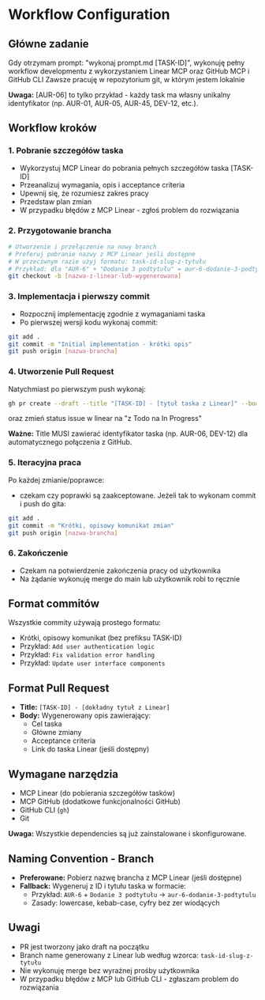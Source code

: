 # Workflow Configuration

## Główne zadanie
Gdy otrzymam prompt: "wykonaj prompt.md [TASK-ID]", wykonuję pełny workflow developmentu z wykorzystaniem Linear MCP oraz GitHub MCP i GitHub CLI
Zawsze pracuję w repozytorium git, w którym jestem lokalnie

**Uwaga:** [AUR-06] to tylko przykład - każdy task ma własny unikalny identyfikator (np. AUR-01, AUR-05, AUR-45, DEV-12, etc.).

## Workflow kroków

### 1. Pobranie szczegółów taska
- Wykorzystuj MCP Linear do pobrania pełnych szczegółów taska [TASK-ID]
- Przeanalizuj wymagania, opis i acceptance criteria
- Upewnij się, że rozumiesz zakres pracy
- Przedstaw plan zmian
- W przypadku błędów z MCP Linear - zgłoś problem do rozwiązania

### 2. Przygotowanie brancha
```bash
# Utworzenie i przełączenie na nowy branch
# Preferuj pobranie nazwy z MCP Linear jeśli dostępne
# W przeciwnym razie użyj formatu: task-id-slug-z-tytułu
# Przykład: dla "AUR-6" + "Dodanie 3 podtytułu" = aur-6-dodanie-3-podtytulu
git checkout -b [nazwa-z-linear-lub-wygenerowana]
```

### 3. Implementacja i pierwszy commit
- Rozpocznij implementację zgodnie z wymaganiami taska
- Po pierwszej wersji kodu wykonaj commit:
```bash
git add .
git commit -m "Initial implementation - krótki opis"
git push origin [nazwa-brancha]
```

### 4. Utworzenie Pull Request
Natychmiast po pierwszym push wykonaj:
```bash
gh pr create --draft --title "[TASK-ID] - [tytuł taska z Linear]" --body "[wygenerowany opis na podstawie taska Linear]"
```
oraz zmień status issue w linear na "z Todo na In Progress"

**Ważne:** Title MUSI zawierać identyfikator taska (np. AUR-06, DEV-12) dla automatycznego połączenia z GitHub.

### 5. Iteracyjna praca
Po każdej zmianie/poprawce:
- czekam czy poprawki są zaakceptowane. Jeżeli tak to wykonam commit i push do gita:
```bash
git add .
git commit -m "Krótki, opisowy komunikat zmian"
git push origin [nazwa-brancha]
```

### 6. Zakończenie
- Czekam na potwierdzenie zakończenia pracy od użytkownika
- Na żądanie wykonuję merge do main lub użytkownik robi to ręcznie

## Format commitów
Wszystkie commity używają prostego formatu:
- Krótki, opisowy komunikat (bez prefiksu TASK-ID)
- Przykład: `Add user authentication logic`
- Przykład: `Fix validation error handling`
- Przykład: `Update user interface components`

## Format Pull Request
- **Title:** `[TASK-ID] - [dokładny tytuł z Linear]`
- **Body:** Wygenerowany opis zawierający:
  - Cel taska
  - Główne zmiany
  - Acceptance criteria
  - Link do taska Linear (jeśli dostępny)

## Wymagane narzędzia
- MCP Linear (do pobierania szczegółów tasków)
- MCP GitHub (dodatkowe funkcjonalności GitHub)
- GitHub CLI (`gh`)
- Git

**Uwaga:** Wszystkie dependencies są już zainstalowane i skonfigurowane.

## Naming Convention - Branch
- **Preferowane:** Pobierz nazwę brancha z MCP Linear (jeśli dostępne)
- **Fallback:** Wygeneruj z ID i tytułu taska w formacie:
  - Przykład: `AUR-6` + `Dodanie 3 podtytułu` → `aur-6-dodanie-3-podtytulu`
  - Zasady: lowercase, kebab-case, cyfry bez zer wiodących
## Uwagi
- PR jest tworzony jako draft na początku
- Branch name generowany z Linear lub według wzorca: `task-id-slug-z-tytułu`
- Nie wykonuję merge bez wyraźnej prośby użytkownika
- W przypadku błędów z MCP lub GitHub CLI - zgłaszam problem do rozwiązania
